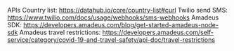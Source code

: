 APIs
Country list: https://datahub.io/core/country-list#curl
Twilio send SMS: https://www.twilio.com/docs/usage/webhooks/sms-webhooks
Amadeus SDK: https://developers.amadeus.com/blog/get-started-amadeus-node-sdk
Amadeus travel restrictions: https://developers.amadeus.com/self-service/category/covid-19-and-travel-safety/api-doc/travel-restrictions
